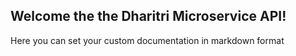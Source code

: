 ## Welcome the the Dharitri Microservice API!

Here you can set your custom documentation in markdown format
